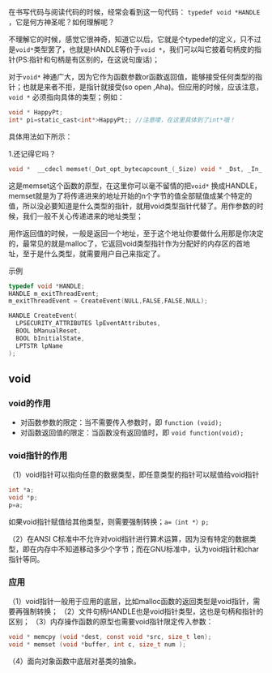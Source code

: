在书写代码与阅读代码的时候，经常会看到这一句代码： `typedef void *HANDLE` ，它是何方神圣呢？如何理解呢？

不理解它的时候，感觉它很神奇，知道它以后，它就是个typedef的定义，只不过是`void*`类型罢了，也就是HANDLE等价于`void *`，我们可以叫它披着句柄皮的指针(PS:指针和句柄是有区别的，在这说句废话)；

对于`void*` 神通广大，因为它作为函数参数or函数返回值，能够接受任何类型的指针；也就是来者不拒，是指针就接受(so open ,Aha)。但应用的时候，应该注意，`void *` 必须指向具体的类型；例如：
```c
void * HappyPt;
int* pi=static_cast<int*>HappyPt;; //注意喽，在这里具体到了int*哦！
```
具体用法如下所示：

1.还记得它吗？
```c
void *  __cdecl memset(_Out_opt_bytecapcount_(_Size) void * _Dst, _In_ int _Val, _In_ size_t _Size);
```
这是memset这个函数的原型，在这里你可以毫不留情的把`void*` 换成HANDLE，memset就是为了将传递进来的地址开始的n个字节的值全部赋值成某个特定的值，所以没必要知道是什么类型的指针，就用void类型指针代替了。用作参数的时候，我们一般不关心传递进来的地址类型；

用作返回值的时候，一般是返回一个地址，至于这个地址你要做什么用那是你决定的，最常见的就是malloc了，它返回void类型指针作为分配好的内存区的首地址，至于是什么类型，就需要用户自己来指定了。

示例
```c
typedef void *HANDLE;
HANDLE m_exitThreadEvent; 
m_exitThreadEvent = CreateEvent(NULL,FALSE,FALSE,NULL);

HANDLE CreateEvent(
  LPSECURITY_ATTRIBUTES lpEventAttributes, 
  BOOL bManualReset, 
  BOOL bInitialState, 
  LPTSTR lpName 
);
```
## void

### void的作用

- 对函数参数的限定：当不需要传入参数时，即 `function (void);`
- 对函数返回值的限定：当函数没有返回值时，即 `void function(void);`

### void指针的作用

（1）void指针可以指向任意的数据类型，即任意类型的指针可以赋值给void指针

```c
int *a;
void *p;
p=a;
```
如果void指针赋值给其他类型，则需要强制转换；`a=（int *）p;`

（2）在ANSI C标准中不允许对void指针进行算术运算，因为没有特定的数据类型，即在内存中不知道移动多少个字节；而在GNU标准中，认为void指针和char指针等同。

### 应用

（1）void指针一般用于应用的底层，比如malloc函数的返回类型是void指针，需要再强制转换；
（2）文件句柄HANDLE也是void指针类型，这也是句柄和指针的区别；
（3）内存操作函数的原型也需要void指针限定传入参数：

```c
void * memcpy (void *dest, const void *src, size_t len);
void * memset (void *buffer, int c, size_t num );
```
（4）面向对象函数中底层对基类的抽象。
